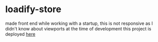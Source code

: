 # loadify-store
made front end while working with a startup, this is not responsive as I didn't know about viewports at the time of development
this project is deployed [here](https://knvgarg.github.io/loadify-store/)

